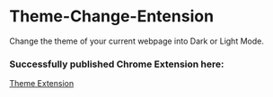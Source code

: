 # Theme-Change-Entension
Change the theme of your current webpage into Dark or Light Mode.


### Successfully published Chrome Extension here:
[Theme Extension](https://chrome.google.com/webstore/search/guptanaman1995)
